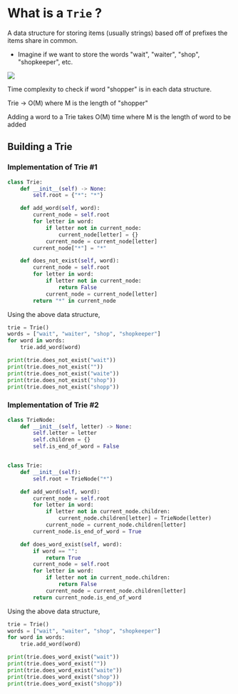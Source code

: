# What is a `Trie` ?

A data structure for storing items (usually strings) based off of prefixes the items share in common.

- Imagine if we want to store the words "wait", "waiter", "shop", "shopkeeper", etc.

![](D:\Work\go-workspace\src\github.com\aditya109\grokking-the-coding-interview\basics\trie\trie.png)

Time complexity to check if word "shopper" is in each data structure.

Trie -> O(M) where M is the length of "shopper"

Adding a word to a Trie takes O(M) time where M is the length of word to be added

## Building a Trie

### Implementation of Trie #1

```python
class Trie:
    def __init__(self) -> None:
        self.root = {"*": "*"}

    def add_word(self, word):
        current_node = self.root
        for letter in word:
            if letter not in current_node:
                current_node[letter] = {}
            current_node = current_node[letter]
        current_node["*"] = "*"

    def does_not_exist(self, word):
        current_node = self.root
        for letter in word:
            if letter not in current_node:
                return False
            current_node = current_node[letter]
        return "*" in current_node
```

Using the above data structure,

```python
trie = Trie()
words = ["wait", "waiter", "shop", "shopkeeper"]
for word in words:
    trie.add_word(word)

print(trie.does_not_exist("wait"))
print(trie.does_not_exist(""))
print(trie.does_not_exist("waite"))
print(trie.does_not_exist("shop"))
print(trie.does_not_exist("shopp"))
```

### Implementation of Trie #2

```python
class TrieNode:
    def __init__(self, letter) -> None:
        self.letter = letter
        self.children = {}
        self.is_end_of_word = False


class Trie:
    def __init__(self):
        self.root = TrieNode("*")

    def add_word(self, word):
        current_node = self.root
        for letter in word:
            if letter not in current_node.children:
                current_node.children[letter] = TrieNode(letter)
            current_node = current_node.children[letter]
        current_node.is_end_of_word = True

    def does_word_exist(self, word):
        if word == "":
            return True
        current_node = self.root
        for letter in word:
            if letter not in current_node.children:
                return False
            current_node = current_node.children[letter]
        return current_node.is_end_of_word
```

Using the above data structure,

```python
trie = Trie()
words = ["wait", "waiter", "shop", "shopkeeper"]
for word in words:
    trie.add_word(word)

print(trie.does_word_exist("wait"))
print(trie.does_word_exist(""))
print(trie.does_word_exist("waite"))
print(trie.does_word_exist("shop"))
print(trie.does_word_exist("shopp"))
```

